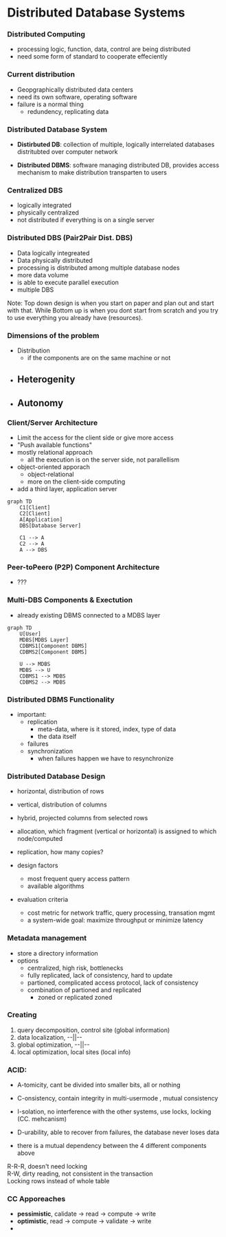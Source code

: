 # Distributed Database Systems

### Distributed Computing
- processing logic, function, data, control are being distributed
- need some form of standard to cooperate effeciently

### Current distribution
- Geopgraphically distributed data centers
- need its own software, operating software
- failure is a normal thing
    - redundency, replicating data

### Distributed Database System
- **Distirbuted DB**: collection of multiple, logically interrelated databases distritubted over computer network

- **Distributed DBMS**: software managing distributed DB, provides access mechanism to make distribution transparten to users

### Centralized DBS
- logically integrated
- physically centralized
- not distributed if everything is on a single server

### Distributed DBS (Pair2Pair Dist. DBS)
- Data logically integreated
- Data physically distributed
- processing is distributed among multiple database nodes
- more data volume
- is able to execute parallel execution
- multiple DBS

Note: Top down design is when you start on paper and plan out and start with that. While Bottom up is when you dont start from scratch and you try to use everything you already have (resources).

### Dimensions of the problem
- Distribution
    - if the components are on the same machine or not
- Heterogenity
    - 
- Autonomy
    - 

### Client/Server Architecture
- Limit the access for the client side or give more access
- "Push available functions"
- mostly relational approach
    - all the execution is on the server side, not parallellism
- object-oriented apporach
    - object-relational
    - more on the client-side computing
- add a third layer, application server

```mermaid
graph TD
    C1[Client]
    C2[Client]
    A[Application]
    DBS[Database Server]

    C1 --> A
    C2 --> A
    A --> DBS
```


### Peer-toPeero (P2P) Component Architecture
- ???


### Multi-DBS Components & Exectution
- already existing DBMS connected to a MDBS layer

```mermaid
graph TD
    U[User]
    MDBS[MDBS Layer]
    CDBMS1[Component DBMS]
    CDBMS2[Component DBMS]

    U --> MDBS
    MDBS --> U
    CDBMS1 --> MDBS
    CDBMS2 --> MDBS
```

### Distributed DBMS Functionality
- important:
    - replication
        - meta-data, where is it stored, index, type of data
        - the data itself
    - failures
    - synchronization
        - when failures happen we have to resynchronize

### Distributed Database Design
- horizontal, distribution of rows
- vertical, distribution of columns
- hybrid, projected columns from selected rows
- allocation, which fragment (vertical or horizontal) is assigned to which node/computed
- replication, how many copies?

- design factors
    - most frequent query access pattern
    - available algorithms
- evaluation criteria
    - cost metric for network traffic, query processing, transation mgmt
    - a system-wide goal: maximize throughput or minimize latency

### Metadata management
- store a directory information
- options
    - centralized, high risk, bottlenecks
    - fully replicated, lack of consistency, hard to update 
    - partioned, complicated access protocol, lack of consistency
    - combination of partioned and replicated
        - zoned or replicated zoned

### Creating 
1. query decomposition, control site (global information)
2. data localization, --||--
3. global optimization, --||--
4. local optimization, local sites (local info)

### ACID:
- A-tomicity, cant be divided into smaller bits, all or nothing
- C-onsistency, contain integrity in multi-usermode , mutual consistency
- I-solation, no interference with the other systems, use locks, locking (CC. mehcanism)
- D-urability, able to recover from failures, the database never loses data

- there is a mutual dependency between the 4 different components above

R-R-R, doesn't need locking <br>
R-W, dirty reading, not consistent in the transaction <br>
Locking rows instead of whole table

### CC Apporeaches
- **pessimistic**, calidate -> read -> compute -> write
- **optimistic**, read -> compute -> validate -> write
- 

